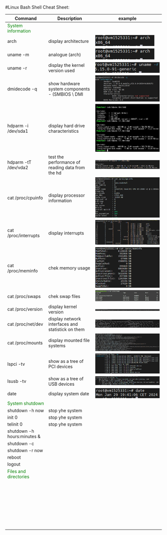 #Linux Bash Shell Cheat Sheet:


| Command                       | Description                                     |     example                    |
|-------------------------------|-------------------------------------------------|--------------------------------|
|<span style="color: green">System information                                                                       |      
|arch                           |display architecture                             |![img.png](img.png)    
|uname -m                       |analogue (arch)                                  |![img.png](img.png)    
|uname -r                       |display the kernel version used                  |![img_1.png](img_1.png) 
|dmidecode -q                   |show hardware system components - (SMBIOS \ DMI  |![img_2.png](img_2.png)
|hdparm -i /dev/sda1            |display hard drive characteristics               |![img_3.png](img_3.png)
|hdparm -tT /dev/vda2           |test the performance of reading data from the hd |![img_4.png](img_4.png)
|cat /proc/cpuinfo              |display processor information                    |![img_5.png](img_5.png)
|cat /proc/interrupts           |display interrupts                               |![img_6.png](img_6.png)
|cat /proc/meminfo              |chek memory usage                                |![img_7.png](img_7.png)
|cat /proc/swaps                |chek swap files                                  |![img_8.png](img_8.png)
|cat /proc/version              |display kernel version                           |![img_9.png](img_9.png)
|cat /proc/net/dev              |display network interfaces and statistick on them|![img_10.png](img_10.png)
|cat /proc/mounts               |display mounted file systems                     |![img_11.png](img_11.png)                   
|lspci -tv                      |show as a tree of PCI devices                    |![img_12.png](img_12.png)               
|lsusb -tv                      |show as a tree of USB devices                    |![img_13.png](img_13.png)               
|date                           |display system date                              |![img_14.png](img_14.png)               
|<span style="color: green">System shutdown                                                                            
|shutdown -h now                |stop yhe system                                  |               
|init 0                         |stop yhe system                                  |               
|telinit 0                      |stop yhe system                                  |               
|shutdown -h hours:minutes &    |                                                 |               
|shutdown -c                    |                                                 |               
|shutdown -r now                |                                                 |               
|reboot                         |                                                 |     
|logout                         |                                                 |               
|<span style="color: green">Files and directories                                                                                  
|                               |                                                 |               
|                               |                                                 |               
|                               |                                                 |               
|                               |                                                 |               
|                               |                                                 |               
|                               |                                                 |               
|                               |                                                 |         
|                               |                                                 |               
|                               |                                                 |               
|                               |                                                 |               
|                               |                                                 |               
|                               |                                                 |               
|                               |                                                 |               
|                               |                                                 |               
|                               |                                                 |               
|                               |                                                 |               
|                               |                                                 |               
|                               |                                                 |               
|                               |                                                 |               
|                               |                                                 |               
|                               |                                                 |               
|                               |                                                 |               
|                               |                                                 |               
|                               |                                                 |               
|                               |                                                 |               
|                               |                                                 |               
|                               |                                                 |               
|                               |                                                 |               
|                               |                                                 |               
|                               |                                                 |               



